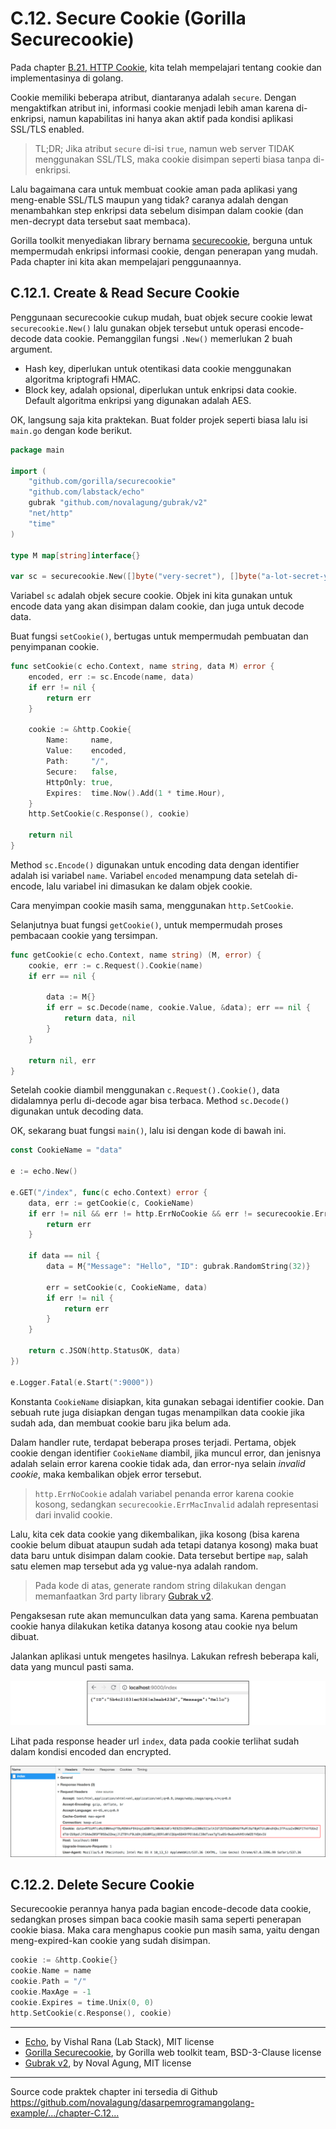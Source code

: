 # C.12. Secure Cookie (Gorilla Securecookie)

Pada chapter [B.21. HTTP Cookie](/B-cookie.html), kita telah mempelajari tentang cookie dan implementasinya di golang.

Cookie memiliki beberapa atribut, diantaranya adalah `secure`. Dengan mengaktifkan atribut ini, informasi cookie menjadi lebih aman karena di-enkripsi, namun kapabilitas ini hanya akan aktif pada kondisi aplikasi SSL/TLS enabled.

> TL;DR; Jika atribut `secure` di-isi `true`, namun web server TIDAK menggunakan SSL/TLS, maka cookie disimpan seperti biasa tanpa di-enkripsi.

Lalu bagaimana cara untuk membuat cookie aman pada aplikasi yang meng-enable SSL/TLS maupun yang tidak? caranya adalah dengan menambahkan step enkripsi data sebelum disimpan dalam cookie (dan men-decrypt data tersebut saat membaca).

Gorilla toolkit menyediakan library bernama [securecookie](https://github.com/gorilla/securecookie), berguna untuk mempermudah enkripsi informasi cookie, dengan penerapan yang mudah. Pada chapter ini kita akan mempelajari penggunaannya.

## C.12.1. Create & Read Secure Cookie

Penggunaan securecookie cukup mudah, buat objek secure cookie lewat `securecookie.New()` lalu gunakan objek tersebut untuk operasi encode-decode data cookie. Pemanggilan fungsi `.New()` memerlukan 2 buah argument.

 - Hash key, diperlukan untuk otentikasi data cookie menggunakan algoritma kriptografi HMAC.
 - Block key, adalah opsional, diperlukan untuk enkripsi data cookie. Default algoritma enkripsi yang digunakan adalah AES.

OK, langsung saja kita praktekan. Buat folder projek seperti biasa lalu isi `main.go` dengan kode berikut.

```go
package main

import (
    "github.com/gorilla/securecookie"
    "github.com/labstack/echo"
    gubrak "github.com/novalagung/gubrak/v2"
    "net/http"
    "time"
)

type M map[string]interface{}

var sc = securecookie.New([]byte("very-secret"), []byte("a-lot-secret-yay"))
```

Variabel `sc` adalah objek secure cookie. Objek ini kita gunakan untuk encode data yang akan disimpan dalam cookie, dan juga untuk decode data.

Buat fungsi `setCookie()`, bertugas untuk mempermudah pembuatan dan penyimpanan cookie.

```go
func setCookie(c echo.Context, name string, data M) error {
    encoded, err := sc.Encode(name, data)
    if err != nil {
        return err
    }

    cookie := &http.Cookie{
        Name:     name,
        Value:    encoded,
        Path:     "/",
        Secure:   false,
        HttpOnly: true,
        Expires:  time.Now().Add(1 * time.Hour),
    }
    http.SetCookie(c.Response(), cookie)

    return nil
}
```

Method `sc.Encode()` digunakan untuk encoding data dengan identifier adalah isi variabel `name`. Variabel `encoded` menampung data setelah di-encode, lalu variabel ini dimasukan ke dalam objek cookie.

Cara menyimpan cookie masih sama, menggunakan `http.SetCookie`.

Selanjutnya buat fungsi `getCookie()`, untuk mempermudah proses pembacaan cookie yang tersimpan.

```go
func getCookie(c echo.Context, name string) (M, error) {
    cookie, err := c.Request().Cookie(name)
    if err == nil {

        data := M{}
        if err = sc.Decode(name, cookie.Value, &data); err == nil {
            return data, nil
        }
    }

    return nil, err
}
```

Setelah cookie diambil menggunakan `c.Request().Cookie()`, data didalamnya perlu di-decode agar bisa terbaca. Method `sc.Decode()` digunakan untuk decoding data.

OK, sekarang buat fungsi `main()`, lalu isi dengan kode di bawah ini.

```go
const CookieName = "data"

e := echo.New()

e.GET("/index", func(c echo.Context) error {
    data, err := getCookie(c, CookieName)
    if err != nil && err != http.ErrNoCookie && err != securecookie.ErrMacInvalid {
        return err
    }

    if data == nil {
        data = M{"Message": "Hello", "ID": gubrak.RandomString(32)}

        err = setCookie(c, CookieName, data)
        if err != nil {
            return err
        }
    }

    return c.JSON(http.StatusOK, data)
})

e.Logger.Fatal(e.Start(":9000"))
```

Konstanta `CookieName` disiapkan, kita gunakan sebagai identifier cookie. Dan sebuah rute juga disiapkan dengan tugas menampilkan data cookie jika sudah ada, dan membuat cookie baru jika belum ada. 

Dalam handler rute, terdapat beberapa proses terjadi. Pertama, objek cookie dengan identifier `CookieName` diambil, jika muncul error, dan jenisnya adalah selain error karena cookie tidak ada, dan error-nya selain *invalid cookie*, maka kembalikan objek error tersebut.

> `http.ErrNoCookie` adalah variabel penanda error karena cookie kosong, sedangkan `securecookie.ErrMacInvalid` adalah representasi dari invalid cookie.

Lalu, kita cek data cookie yang dikembalikan, jika kosong (bisa karena cookie belum dibuat ataupun sudah ada tetapi datanya kosong) maka buat data baru untuk disimpan dalam cookie. Data tersebut bertipe `map`, salah satu elemen map tersebut ada yg value-nya adalah random.

> Pada kode di atas, generate random string dilakukan dengan memanfaatkan 3rd party library [Gubrak v2](https://github.com/novalagung/gubrak).

Pengaksesan rute akan memunculkan data yang sama. Karena pembuatan cookie hanya dilakukan ketika datanya kosong atau cookie nya belum dibuat.

Jalankan aplikasi untuk mengetes hasilnya. Lakukan refresh beberapa kali, data yang muncul pasti sama.

![Secure cookie test](images/C_securecookie_1_securecookie.png)

Lihat pada response header url `index`, data pada cookie terlihat sudah dalam kondisi encoded dan encrypted.

![Cookie header](images/C_securecookie_2_cookie_header.png)

## C.12.2. Delete Secure Cookie

Securecookie perannya hanya pada bagian encode-decode data cookie, sedangkan proses simpan baca cookie masih sama seperti penerapan cookie biasa. Maka cara menghapus cookie pun masih sama, yaitu dengan meng-expired-kan cookie yang sudah disimpan.

```go
cookie := &http.Cookie{}
cookie.Name = name
cookie.Path = "/"
cookie.MaxAge = -1
cookie.Expires = time.Unix(0, 0)
http.SetCookie(c.Response(), cookie)
```

---

 - [Echo](https://github.com/labstack/echo), by Vishal Rana (Lab Stack), MIT license
 - [Gorilla Securecookie](https://github.com/gorilla/securecookie), by Gorilla web toolkit team, BSD-3-Clause license
 - [Gubrak v2](https://github.com/novalagung/gubrak), by Noval Agung, MIT license

---

<div class="source-code-link">
    <div class="source-code-link-message">Source code praktek chapter ini tersedia di Github</div>
    <a href="https://github.com/novalagung/dasarpemrogramangolang-example/tree/master/chapter-C.12-securecookie">https://github.com/novalagung/dasarpemrogramangolang-example/.../chapter-C.12...</a>
</div>
